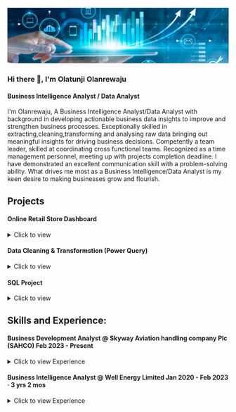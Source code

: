
![I am GitHub Readme Generator's creator](https://github.com/OlatunjiLanre/OlatunjiLanre/blob/main/BANNER.jpeg)
 

### Hi there 👋, I'm Olatunji Olanrewaju

#### Business Intelligence Analyst / Data Analyst 
I'm Olanrewaju, A Business Intelligence Analyst/Data Analyst with background in developing actionable business data insights to improve and strengthen business processes. Exceptionally skilled in extracting,cleaning,transforming and analysing raw data bringing out meaningful insights  for driving business decisions. Competently a team leader, skilled at coordinating cross functional teams. Recognized as a time management personnel, meeting up with projects completion deadline.
I have demonstrated an excellent communication skill with a problem-solving ability.
What drives me most as a Business Intelligence/Data Analyst is my keen desire to making businesses grow and flourish.

## Projects 
#### Online Retail Store Dashboard
<details>
 <summary>Click to view</summary>
 <br>
https://github.com/OlatunjiLanre/Online-Retail-Store-Analysis-/tree/main
 
</details>


#### Data Cleaning & Transformstion (Power Query)
<details>
 <summary>Click to view</summary>
 <br>
https://github.com/OlatunjiLanre/Cleaning-Badly-Structured-Sales-Data-in-Power-Query/blob/main/Data%20Cleaning%201.pdf
</details>



#### SQL Project
<details>
 <summary>Click to view</summary>
 <br>
--
</details>

 


## Skills and Experience: 
 
#### Business Development Analyst @ Skyway Aviation handling company Plc (SAHCO) Feb 2023 - Present 
<details>
 <summary>Click to view Experience</summary>
 <br>
-Carried out Performance Indicator Analysis and implementation of new business processes for business growth and customer satisfaction.
 
-Carried out a comparative analysis of Expenses vs Revenue within a period of 6years by spotting trends and patterns and conducting root-cause analysis on expenses       loop-holes to reduce cost and improve revenue over time. 
 
-Building interactive visualizations and automated detailed Dashboards for stakeholders on a weekly and monthly basis. 
 
##### Tech Stack: Power BI, Microsoft Excel, Power Query, DAX 

</details> 
 


#### Business Intelligence Analyst @ Well Energy Limited  Jan 2020 - Feb 2023 · 3 yrs 2 mos
<details>
 <summary>Click to view Experience</summary>
 <br>
-Contributed as a Business Intelligence Analyst to detect and solve business trends and patterns which resulted into 40% increase in sales and improved the organization’s savings and profit margin by 22.8%.   
 
Also, contributed as a BI Analyst for new campaigns by analyzing customer behaviors, segmenting customers based on Recency, Frequency and Monetary and also to show customers Retention and Attrition rate. This helped the organization to be able to detect and target customers based on different campaigns. 
 
-Implemented Revenue & Product Analysis. 
 
-Implemented Customer Based COHORT Analysis (Retention & Attrition). 
 
-Implemented RFM Analysis (Customer Segmentation). 
 
-Build an interactive & Automated Data Visualizations and Dashboards for stakeholders and top managements on a Weekly & Monthly basis paying detailed attention to KPI’s. 
 
-Key contribution in carrying out Data Quality Assessment. 
 
-Implemented Job automation which increases job effectiveness and efficiency by 20%. 
 
##### Tech Stack: Power Bi, MySQL, MS SQL, Power Query, Dax, Power Pivot, Microsoft Excel, Power Point   
 
 </details> 


